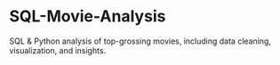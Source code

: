 # SQL-Movie-Analysis
SQL &amp; Python analysis of top-grossing movies, including data cleaning, visualization, and insights.
